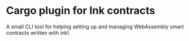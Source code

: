 # Cargo plugin for Ink contracts

A small CLI tool for helping setting up and managing WebAssembly smart contracts written with ink!.
